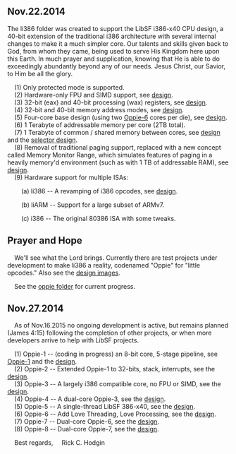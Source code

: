 Nov.22.2014
-----------

The li386 folder was created to support the LibSF i386-x40 CPU design, a 40-bit extension of the traditional i386 architecture with several internal changes to make it a much simpler core.  Our talents and skills given back to God, from whom they came, being used to serve His Kingdom here upon this Earth.  In much prayer and supplication, knowing that He is able to do exceedingly abundantly beyond any of our needs.  Jesus Christ, our Savior, to Him be all the glory.

&nbsp;&nbsp;&nbsp;&nbsp;(1)  Only protected mode is supported.<br>
&nbsp;&nbsp;&nbsp;&nbsp;(2)  Hardware-only FPU and SIMD support, see [design](https://github.com/RickCHodgin/libsf/blob/master/li386/oppie/oppie-5.png).<br>
&nbsp;&nbsp;&nbsp;&nbsp;(3)  32-bit (eax) and 40-bit processing (wax) registers, see [design](https://github.com/RickCHodgin/libsf/blob/master/li386/li386-documentation/images/wex_register_mapping.png).<br>
&nbsp;&nbsp;&nbsp;&nbsp;(4)  32-bit and 40-bit memory address modes, see [design](https://github.com/RickCHodgin/libsf/blob/master/li386/li386-documentation/images/eflags.png).<br>
&nbsp;&nbsp;&nbsp;&nbsp;(5)  Four-core base design (using two [Oppie-6](https://github.com/RickCHodgin/libsf/blob/master/li386/oppie/oppie-6.png) cores per die), see [design](https://github.com/RickCHodgin/libsf/blob/master/li386/oppie/oppie-7.png).<br>
&nbsp;&nbsp;&nbsp;&nbsp;(6)  1 Terabyte of addressable memory per core (2TB total).<br>
&nbsp;&nbsp;&nbsp;&nbsp;(7)  1 Terabyte of common / shared memory between cores, see [design](https://github.com/RickCHodgin/libsf/blob/master/li386/oppie/oppie-7.png) and the [selector design](https://github.com/RickCHodgin/libsf/blob/master/li386/li386-documentation/images/selector.png).<br>
&nbsp;&nbsp;&nbsp;&nbsp;(8)  Removal of traditional paging support, replaced with a new concept called Memory Monitor Range, which simulates features of paging in a heavily memory'd environment (such as with 1 TB of addressable RAM), see [design](https://github.com/RickCHodgin/libsf/blob/master/li386/li386-documentation/images/paging_cr0_cr4.png).<br>
&nbsp;&nbsp;&nbsp;&nbsp;(9)  Hardware support for multiple ISAs:<br>
	
&nbsp;&nbsp;&nbsp;&nbsp;&nbsp;&nbsp;&nbsp;&nbsp;(a) li386 -- A revamping of i386 opcodes, see [design](https://github.com/RickCHodgin/libsf/tree/master/li386/oppie/LibSF-386-x40).
		
&nbsp;&nbsp;&nbsp;&nbsp;&nbsp;&nbsp;&nbsp;&nbsp;(b) liARM -- Support for a large subset of ARMv7.
		
&nbsp;&nbsp;&nbsp;&nbsp;&nbsp;&nbsp;&nbsp;&nbsp;(c) i386  -- The original 80386 ISA with some tweaks.

Prayer and Hope
---------------

&nbsp;&nbsp;&nbsp;&nbsp;We'll see what the Lord brings.  Currently there are test projects under development to make li386 a reality, codenamed "Oppie" for "little opcodes."  Also see the [design images](https://github.com/RickCHodgin/libsf/tree/master/li386/li386-documentation/images).

&nbsp;&nbsp;&nbsp;&nbsp;See the [oppie folder](https://github.com/RickCHodgin/libsf/tree/master/li386/oppie) for current progress.

Nov.27.2014
-----------

&nbsp;&nbsp;&nbsp;&nbsp;As of Nov.16.2015 no ongoing development is active, but remains planned (James 4:15) following the completion of other projects, or when more developers arrive to help with LibSF projects.

&nbsp;&nbsp;&nbsp;&nbsp;(1)  Oppie-1 -- (coding in progress) an 8-bit core, 5-stage pipeline, see [Oppie-1](https://github.com/RickCHodgin/libsf/tree/master/li386/oppie/oppie1) and the [design](https://github.com/RickCHodgin/libsf/blob/master/li386/oppie/oppie-1.png).<br>
&nbsp;&nbsp;&nbsp;&nbsp;(2)  Oppie-2 -- Extended Oppie-1 to 32-bits, stack, interrupts, see the [design](https://github.com/RickCHodgin/libsf/blob/master/li386/oppie/oppie-2.png).<br>
&nbsp;&nbsp;&nbsp;&nbsp;(3)  Oppie-3 -- A largely i386 compatible core, no FPU or SIMD, see the [design](https://github.com/RickCHodgin/libsf/blob/master/li386/oppie/oppie-3.png).<br>
&nbsp;&nbsp;&nbsp;&nbsp;(4)  Oppie-4 -- A dual-core Oppie-3, see the [design](https://github.com/RickCHodgin/libsf/blob/master/li386/oppie/oppie-4.png).<br>
&nbsp;&nbsp;&nbsp;&nbsp;(5)  Oppie-5 -- A single-thread LibSF 386-x40, see the [design](https://github.com/RickCHodgin/libsf/blob/master/li386/oppie/oppie-5.png).<br>
&nbsp;&nbsp;&nbsp;&nbsp;(6)  Oppie-6 -- Add Love Threading, Love Processing, see the [design](https://github.com/RickCHodgin/libsf/blob/master/li386/oppie/oppie-6.png).<br>
&nbsp;&nbsp;&nbsp;&nbsp;(7)  Oppie-7 -- Dual-core Oppie-6, see the [design](https://github.com/RickCHodgin/libsf/blob/master/li386/oppie/oppie-7.png).<br>
&nbsp;&nbsp;&nbsp;&nbsp;(8)  Oppie-8 -- Dual-core Oppie-7, see the [design](https://github.com/RickCHodgin/libsf/blob/master/li386/oppie/oppie-8.png).<br>

&nbsp;&nbsp;&nbsp;&nbsp;Best regards,
&nbsp;&nbsp;&nbsp;&nbsp;Rick C. Hodgin
